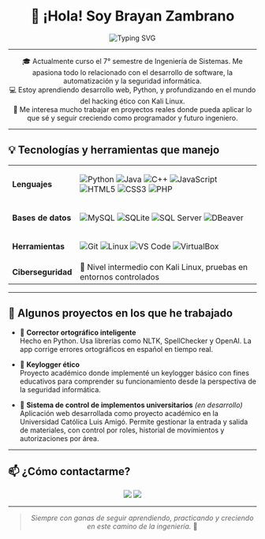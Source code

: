<h1 align="center">👋 ¡Hola! Soy Brayan Zambrano</h1>

<p align="center">
  <img src="https://readme-typing-svg.demolab.com?font=Fira+Code&size=22&duration=3000&pause=1000&color=00F7FF&center=true&vCenter=true&width=800&lines=Estudiante+de+Ingeniería+de+Sistemas;Apasionado+por+el+Desarrollo,+la+Automatización+y+la+Ciberseguridad;En+constante+aprendizaje+y+crecimiento+profesional" alt="Typing SVG" />
</p>

---

<p align="center">
🎓 Actualmente curso el 7° semestre de Ingeniería de Sistemas. Me apasiona todo lo relacionado con el desarrollo de software, la automatización y la seguridad informática.<br>
💻 Estoy aprendiendo desarrollo web, Python, y profundizando en el mundo del hacking ético con Kali Linux.<br>
🚀 Me interesa mucho trabajar en proyectos reales donde pueda aplicar lo que sé y seguir creciendo como programador y futuro ingeniero.
</p>

---

## 💡 Tecnologías y herramientas que manejo

<table>
  <tr>
    <td><strong>Lenguajes</strong></td>
    <td>

![Python](https://img.shields.io/badge/Python-3776AB?style=flat&logo=python&logoColor=white)
![Java](https://img.shields.io/badge/Java-007396?style=flat&logo=java&logoColor=white)
![C++](https://img.shields.io/badge/C++-00599C?style=flat&logo=c%2B%2B&logoColor=white)
![JavaScript](https://img.shields.io/badge/JavaScript-F7DF1E?style=flat&logo=javascript&logoColor=black)
![HTML5](https://img.shields.io/badge/HTML-E34F26?style=flat&logo=html5&logoColor=white)
![CSS3](https://img.shields.io/badge/CSS-1572B6?style=flat&logo=css3&logoColor=white)
![PHP](https://img.shields.io/badge/PHP-777BB4?style=flat&logo=php&logoColor=white)

</td>
  </tr>
  <tr>
    <td><strong>Bases de datos</strong></td>
    <td>

![MySQL](https://img.shields.io/badge/MySQL-4479A1?style=flat&logo=mysql&logoColor=white)
![SQLite](https://img.shields.io/badge/SQLite-003B57?style=flat&logo=sqlite&logoColor=white)
![SQL Server](https://img.shields.io/badge/SQL_Server-CC2927?style=flat&logo=microsoft-sql-server&logoColor=white)
![DBeaver](https://img.shields.io/badge/DBeaver-372923?style=flat&logoColor=white)

</td>
  </tr>
  <tr>
    <td><strong>Herramientas</strong></td>
    <td>

![Git](https://img.shields.io/badge/Git-F05032?style=flat&logo=git&logoColor=white)
![Linux](https://img.shields.io/badge/Linux-FCC624?style=flat&logo=linux&logoColor=black)
![VS Code](https://img.shields.io/badge/VS_Code-007ACC?style=flat&logo=visual-studio-code&logoColor=white)
![VirtualBox](https://img.shields.io/badge/VirtualBox-183A61?style=flat&logo=virtualbox&logoColor=white)

</td>
  </tr>
  <tr>
    <td><strong>Ciberseguridad</strong></td>
    <td>🔐 Nivel intermedio con Kali Linux, pruebas en entornos controlados</td>
  </tr>
</table>

---

## 📌 Algunos proyectos en los que he trabajado

- 🧠 **Corrector ortográfico inteligente**  
  Hecho en Python. Usa librerías como NLTK, SpellChecker y OpenAI. La app corrige errores ortográficos en español en tiempo real.

- 🔐 **Keylogger ético**  
  Proyecto académico donde implementé un keylogger básico con fines educativos para comprender su funcionamiento desde la perspectiva de la seguridad informática.

- 🧾 **Sistema de control de implementos universitarios** *(en desarrollo)*  
  Aplicación web desarrollada como proyecto académico en la Universidad Católica Luis Amigó. Permite gestionar la entrada y salida de materiales, con control por roles, historial de movimientos y autorizaciones por área.

---

## 📫 ¿Cómo contactarme?

<p align="center">
  <a href="mailto:brayansantiagozambranoguzman@gmail.com"><img src="https://img.shields.io/badge/Email-D14836?style=for-the-badge&logo=gmail&logoColor=white"></a>
  <a href="https://www.linkedin.com/in/brayan-santiago-zambrano-guzman-52348b250/"><img src="https://img.shields.io/badge/LinkedIn-0077B5?style=for-the-badge&logo=linkedin&logoColor=white"></a>
</p>

---

<blockquote align="center">
  <em>Siempre con ganas de seguir aprendiendo, practicando y creciendo en este camino de la ingeniería.</em> 🚀
</blockquote>



